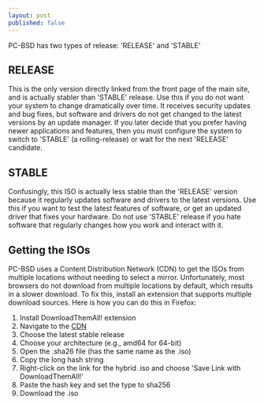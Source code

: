 ```yaml
---
layout: post
published: false
---
```


PC-BSD has two types of release: 'RELEASE' and 'STABLE'

## RELEASE

This is the only version directly linked from the front page of the main site, and is actually stabler than 'STABLE' release. Use this if you do not want your system to change dramatically over time. It receives security updates and bug fixes, but software and drivers do not get changed to the latest versions by an update manager. If you later decide that you prefer having newer applications and features, then you must configure the system to switch to 'STABLE' (a rolling-release) or wait for the next 'RELEASE' candidate. 

## STABLE

Confusingly, this ISO is actually less stable than the 'RELEASE' version because it regularly updates software and drivers to the latest versions. Use this if you want to test the latest features of software, or get an updated driver that fixes your hardware. Do not use 'STABLE' release if you hate software that regularly changes how you work and interact with it. 

## Getting the ISOs

PC-BSD uses a Content Distribution Network (CDN) to get the ISOs from multiple locations without needing to select a mirror. Unfortunately, most browsers do not download from multiple locations by default, which results in a slower download. To fix this, install an extension that supports multiple download sources. Here is how you can do this in Firefox:

1. Install DownloadThemAll! extension
2. Navigate to the [CDN](iso.cdn.pcbsd.org)
3. Choose the latest stable release
4. Choose your architecture (e.g., amd64 for 64-bit)
5. Open the .sha26 file (has the same name as the .iso)
6. Copy the long hash string
7. Right-click on the link for the hybrid .iso and choose 'Save Link with DownloadThemAll!'
8. Paste the hash key and set the type to sha256
9. Download the .iso